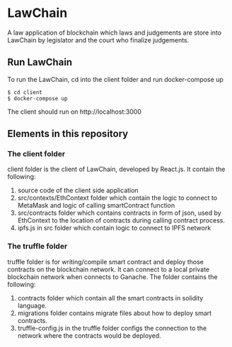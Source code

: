 # LawChain
A law application of blockchain which laws and judgements are store into LawChain by legislator and the court who finalize judgements.

## Run LawChain
To run the LawChain, cd into the client folder and run docker-compose up
```
$ cd client
$ docker-compose up
```
The client should run on http://localhost:3000

## Elements in this repository

### The client folder
client folder is the client of LawChain, developed by React.js. It contain the following:
  1. source code of the client side application
  2. src/contexts/EthContext folder which contain the logic to connect to MetaMask and logic of calling smartContract function
  3. src/contracts folder which contains contracts in form of json, used by EthContext to the location of contracts during calling contract process.
  4. ipfs.js in src folder which contain logic to connect to IPFS network

### The truffle folder
truffle folder is for writing/compile smart contract and deploy those contracts on the blockchain network. It can connect to a local private blockchain network when connects to Ganache. The folder contains the following:
  1. contracts folder which contain all the smart contracts in solidity language.
  2. migrations folder contains migrate files about how to deploy smart contracts.
  3. truffle-config.js in the truffle folder configs the connection to the network where the contracts would be deployed.

